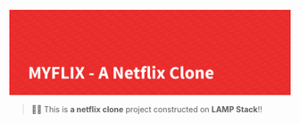 ![MYFLIX - Netflix Clone](./assets/images/banner.png)

> 🤷‍♂️ This is **a netflix clone** project constructed on **LAMP Stack**!!
